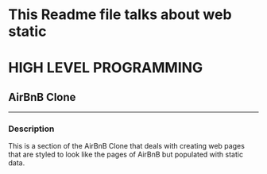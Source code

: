 
This Readme file talks about web static
=======
# HIGH LEVEL PROGRAMMING

## AirBnB Clone

---

### Description
This is a section of the AirBnB Clone that deals with creating web pages that are styled to look like the pages of AirBnB but populated with static data.
